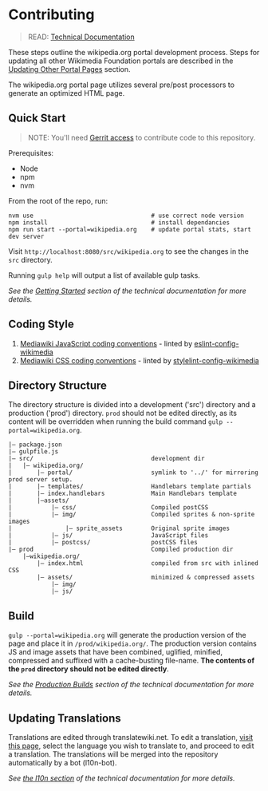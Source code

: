 # Contributing

> READ: [Technical Documentation](./docs/README.md)

These steps outline the wikipedia.org portal development process. Steps for updating all other Wikimedia Foundation portals are described in the [Updating Other Portal Pages](#updating-other-portal-pages) section.

The wikipedia.org portal page utilizes several pre/post processors to generate an optimized HTML page.

## Quick Start

> NOTE: You'll need [Gerrit access](https://www.mediawiki.org/wiki/Developer_access) to contribute code to this repository.

Prerequisites:

- Node
- npm
- nvm

From the root of the repo, run:

```
nvm use                                 # use correct node version
npm install                             # install dependancies
npm run start --portal=wikipedia.org    # update portal stats, start dev server
```

Visit `http://localhost:8080/src/wikipedia.org` to see the changes in the `src` directory.

Running `gulp help` will output a list of available gulp tasks.

*See the [Getting Started](./docs/development/getting_started.md) section of the technical documentation for more details.*

## Coding Style

1. [Mediawiki JavaScript coding conventions](https://www.mediawiki.org/wiki/Manual:Coding_conventions/JavaScript) - linted by [eslint-config-wikimedia](https://www.npmjs.com/package/eslint-config-wikimedia)
2. [Mediawiki CSS coding conventions](https://www.mediawiki.org/wiki/Manual:Coding_conventions/CSS) - linted by [stylelint-config-wikimedia](https://www.npmjs.com/package/stylelint-config-wikimedia)

## Directory Structure

The directory structure is divided into a development ('src') directory and a production ('prod') directory. `prod` should not be edited directly, as its content will be overridden when running the build command `gulp --portal=wikipedia.org`.

````
|— package.json
|— gulpfile.js
|— src/                                 development dir
|	|— wikipedia.org/
|		|— portal/                      symlink to '../' for mirroring prod server setup.
|		|— templates/                   Handlebars template partials
|		|— index.handlebars             Main Handlebars template
|		|—assets/
|			|— css/                     Compiled postCSS
|			|— img/                     Compiled sprites & non-sprite images
|				|— sprite_assets        Original sprite images
|			|— js/                      JavaScript files
|			|— postcss/                 postCSS files
|— prod                                 Compiled production dir
    |—wikipedia.org/
        |— index.html                   compiled from src with inlined CSS
        |— assets/                      minimized & compressed assets
            |— img/
            |— js/

````

## Build

`gulp --portal=wikipedia.org` will generate the production version of the page and place it in `/prod/wikipedia.org/`. The production version contains JS and image assets that have been combined, uglified, minified, compressed and suffixed with a cache-busting file-name. **The contents of the `prod` directory should not be edited directly**.

*See the [Production Builds](./docs/development/prod.md) section of the technical documentation for more details.*


## Updating Translations
Translations are edited through translatewiki.net. To edit a translation, [visit this page](https://translatewiki.net/w/i.php?title=Special:Translate&filter=&group=wikimedia-portals&optional=1&task=custom), select the language you wish to translate to, and proceed to edit a translation. The translations will be merged into the repository automatically by a bot (l10n-bot).

*See [the l10n section](./docs/architecture/l10n.md) of the technical documentation for more details.*

